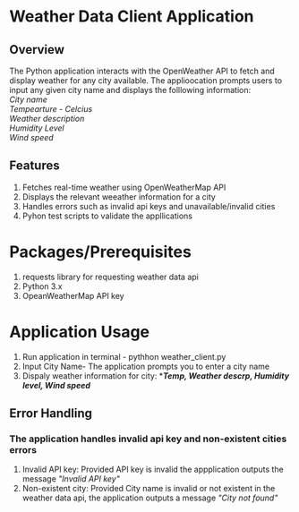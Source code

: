 # Weather Data Client Application  
## Overview   
The Python application interacts with the OpenWeather API to fetch and display weather for any city available. The applioocation prompts users to input  any given city name and displays the folllowing information:  
*City name*  
*Tempearture - Celcius*  
*Weather description*   
*Humidity Level*   
*Wind speed*   
## Features  
1. Fetches real-time weather using OpenWeatherMap API
2. Displays the relevant weeather information for a city  
3. Handles errors such as invalid api keys and unavailable/invalid cities  
4. Pyhon test scripts to validate the appllications   
# Packages/Prerequisites   
1. requests library for requesting weather data api   
2. Python 3.x  
3. OpeanWeatherMap API key  
# Application Usage   
1. Run application in terminal - pythhon weather_client.py   
2. Input City Name- The application prompts you to enter a city name  
3. Dispaly weather information for city: ****Temp, Weather descrp, Humidity level, Wind speed***
## Error Handling   
### The application handles invalid api key and non-existent cities errors   
1. Invalid API key: Provided API key is invalid the appplication outputs the message *"Invalid API key"*  
2. Non-existent city: Provided City name is invalid or not existent in the weather data api, the application outputs a message *"City not found"*

